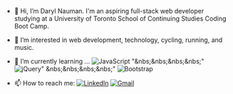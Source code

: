 - 👋 Hi, I’m Daryl Nauman. I'm an aspiring full-stack web developer studying at a University of Toronto School of Continuing Studies Coding Boot Camp.

- 👀 I’m interested in web development, technology, cycling, running, and music.

- 🌱 I’m currently learning ...
<img alt="JavaScript" src="https://img.shields.io/badge/javascript-%23323330.svg?style=for-the-badge&logo=javascript&logoColor=%23F7DF1E"/> "&nbs;&nbs;&nbs;&nbs;" <img alt="jQuery" src="https://img.shields.io/badge/jquery-%230769AD.svg?style=for-the-badge&logo=jquery&logoColor=white"/>" &nbs;&nbs;&nbs;&nbs;" <img alt="Bootstrap" src="https://img.shields.io/badge/bootstrap-%23563D7C.svg?style=for-the-badge&logo=bootstrap&logoColor=white"/>

- 📫 How to reach me:
 <a href="https://www.linkedin.com/in/darylnauman/" rel="nofollow"><img alt="LinkedIn" src="https://img.shields.io/badge/linkedin-%230077B5.svg?style=for-the-badge&logo=linkedin&logoColor=white"/></a>
<a href="mailto:darylnauman@gmail.com"><img alt="Gmail" src="https://img.shields.io/badge/Gmail-D14836?style=for-the-badge&logo=gmail&logoColor=white" /></a>


<!---
darylnauman/darylnauman is a ✨ special ✨ repository because its `README.md` (this file) appears on your GitHub profile.
You can click the Preview link to take a look at your changes.

- 💞️ I’m looking to collaborate on ...

<img alt="GitHub" src="https://img.shields.io/badge/github-%23121011.svg?style=for-the-badge&logo=github&logoColor=white"/>
--->




